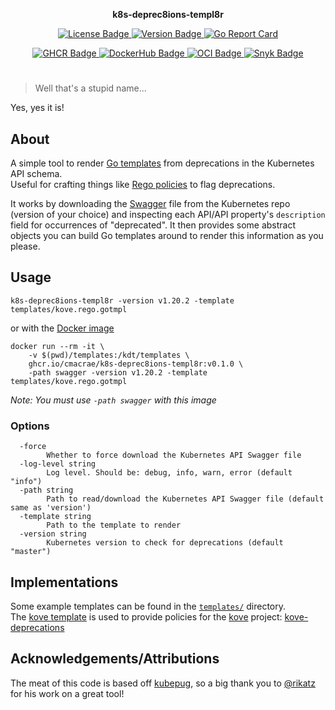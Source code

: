 <p align="center">
  <b>k8s-deprec8ions-templ8r</b>
</p>
<p align="center">
  <a href="https://github.com/cmacrae/k8s-deprec8ions-templ8r/blob/master/LICENSE">
    <img src="https://img.shields.io/github/license/cmacrae/k8s-deprec8ions-templ8r.svg?color=a6dcef" alt="License Badge">
  </a>
  <a href="https://github.com/cmacrae/k8s-deprec8ions-templ8r/compare/v0.1.0...HEAD">
    <img src="https://img.shields.io/github/commits-since/cmacrae/k8s-deprec8ions-templ8r/latest.svg?color=ea907a" alt="Version Badge">
  </a>
  <a href="https://goreportcard.com/report/github.com/cmacrae/k8s-deprec8ions-templ8r">
    <img src="https://goreportcard.com/badge/github.com/cmacrae/k8s-deprec8ions-templ8r" alt="Go Report Card">
  </a>
</p>
<p align="center">
  <a href="https://github.com/users/cmacrae/packages/container/package/k8s-deprec8ions-templ8r">
    <img src="https://img.shields.io/badge/GHCR-image-87DCC0.svg?logo=GitHub" alt="GHCR Badge">
  </a>
  <a href="https://hub.docker.com/r/cmacrae/k8s-deprec8ions-templ8r">
    <img src="https://img.shields.io/badge/DockerHub-image-2496ED.svg?logo=Docker" alt="DockerHub Badge">
  </a>
  <a href="https://opencontainers.org/">
    <img src="https://img.shields.io/badge/OCI-compliant-262261.svg?logo=open-containers-initiative" alt="OCI Badge">
  </a>
  <a href="https://snyk.io">
    <img src="https://img.shields.io/badge/Snyk-protected-4C4A73.svg?logo=snyk" alt="Snyk Badge">
  </a>
</p>

#

> Well that's a stupid name...  

Yes, yes it is!


## About
A simple tool to render [Go templates](https://golang.org/pkg/text/template/) from deprecations in the Kubernetes API schema.  
Useful for crafting things like [Rego policies](https://www.openpolicyagent.org) to flag deprecations.

It works by downloading the [Swagger](https://swagger.io/) file from the Kubernetes repo (version of your choice)
and inspecting each API/API property's `description` field for occurrences of "deprecated". It then provides
some abstract objects you can build Go templates around to render this information as you please.

## Usage
```
k8s-deprec8ions-templ8r -version v1.20.2 -template templates/kove.rego.gotmpl
```

or with the [Docker image](https://github.com/users/cmacrae/packages/container/package/k8s-deprec8ions-templ8r)
```
docker run --rm -it \
    -v $(pwd)/templates:/kdt/templates \
    ghcr.io/cmacrae/k8s-deprec8ions-templ8r:v0.1.0 \
    -path swagger -version v1.20.2 -template templates/kove.rego.gotmpl
```
*Note: You must use `-path swagger` with this image*

### Options
```
  -force
    	Whether to force download the Kubernetes API Swagger file
  -log-level string
    	Log level. Should be: debug, info, warn, error (default "info")
  -path string
    	Path to read/download the Kubernetes API Swagger file (default same as 'version')
  -template string
    	Path to the template to render
  -version string
    	Kubernetes version to check for deprecations (default "master")
```

## Implementations
Some example templates can be found in the [`templates/`](templates) directory.  
The [kove template](tempaltes/k8s-deprec8ions-templ8r.rego) is used to provide policies for the [kove](https://github.com/cmacrae/kove) project: [kove-deprecations](https://artifacthub.io/packages/helm/cmacrae/kove-deprecations)

## Acknowledgements/Attributions
The meat of this code is based off [kubepug](https://github.com/rikatz/kubepug), so a big thank you to [@rikatz](https://github.com/rikatz)
for his work on a great tool!

